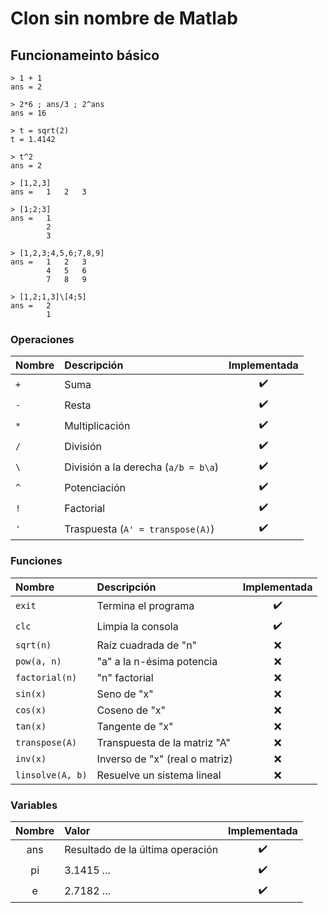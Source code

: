 # Clon sin nombre de Matlab

## Funcionameinto básico

```
> 1 + 1
ans = 2

> 2*6 ; ans/3 ; 2^ans
ans = 16

> t = sqrt(2)
t = 1.4142

> t^2
ans = 2

> [1,2,3]
ans =   1   2   3

> [1;2;3]
ans =   1
        2
        3

> [1,2,3;4,5,6;7,8,9]
ans =   1   2   3
        4   5   6
        7   8   9

> [1,2;1,3]\[4;5]
ans =   2
        1
```

### Operaciones

| Nombre | Descripción                         | Implementada |
| :----- | :---------------------------------- | :----------: |
| `+`    | Suma                                |      ✔️      |
| `-`    | Resta                               |      ✔️      |
| `*`    | Multiplicación                      |      ✔️      |
| `/`    | División                            |      ✔️      |
| `\`    | División a la derecha (`a/b = b\a`) |      ✔️      |
| `^`    | Potenciación                        |      ✔️      |
| `!`    | Factorial                           |      ✔️      |
| `'`    | Traspuesta (`A' = transpose(A)`)    |      ✔️      |

### Funciones

| Nombre           | Descripción                    | Implementada |
| :--------------- | :----------------------------- | :----------: |
| `exit`           | Termina el programa            |      ✔️      |
| `clc`            | Limpia la consola              |      ✔️      |
| `sqrt(n)`        | Raíz cuadrada de "n"           |      ❌      |
| `pow(a, n)`      | "a" a la n-ésima potencia      |      ❌      |
| `factorial(n)`   | "n" factorial                  |      ❌      |
| `sin(x)`         | Seno de "x"                    |      ❌      |
| `cos(x)`         | Coseno de "x"                  |      ❌      |
| `tan(x)`         | Tangente de "x"                |      ❌      |
| `transpose(A)`   | Transpuesta de la matriz "A"   |      ❌      |
| `inv(x)`         | Inverso de "x" (real o matriz) |      ❌      |
| `linsolve(A, b)` | Resuelve un sistema lineal     |      ❌      |

### Variables

| Nombre | Valor                            | Implementada |
| :----: | :------------------------------- | :----------: |
|  ans   | Resultado de la última operación |      ✔️      |
|   pi   | 3.1415 ...                       |      ✔️      |
|   e    | 2.7182 ...                       |      ✔️      |
